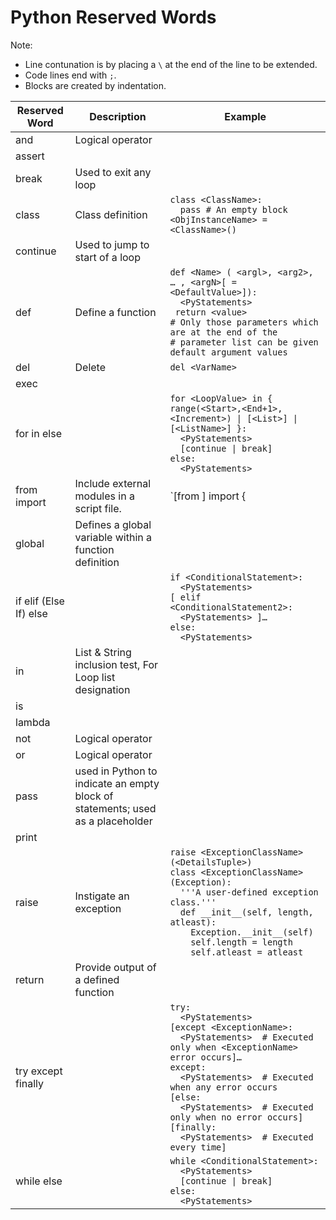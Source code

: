 # Python Reserved Words

Note:  

* Line contunation is by placing a `\` at the end of the line to be extended.
* Code lines end with `;`.
* Blocks are created by indentation.

| Reserved Word | Description | Example |  
| --- | --- | --- |  
| and|Logical operator|  |  
| assert|  |  |  
| break|Used to exit any loop|  |  
| class|Class definition| `class <ClassName>:` <BR> `  pass # An empty block` <BR> `<ObjInstanceName> = <ClassName>()`|  
| continue|Used to jump to start of a loop|  |  
| def |Define a function| `def <Name> ( <argl>, <arg2>, … , <argN>[ = <DefaultValue>]):` <BR> `  <PyStatements>` <BR> `  return <value> ` <BR> `# Only those parameters which are at the end of the` <BR> `# parameter list can be given default argument values`|  
| del|Delete|`del <VarName>`|  
| exec|  |  |  
| for in else|  |`for <LoopValue> in { range(<Start>,<End+1>,<Increment>) \| [<List>] \| [<ListName>] }:` <BR> `  <PyStatements>` <BR> `  [continue \| break]` <BR> `else:` <BR> `  <PyStatements>`|  
| from import|Include external modules in a script file.|`[from <ModuleName> ] import { <ComponentName> | * } [ as <VarName> ]`|  
| global|Defines a global variable within a function definition|  |  
| if elif  (Else If) else||`if <ConditionalStatement>:` <BR> `  <PyStatements>` <BR> `[ elif <ConditionalStatement2>:` <BR> `  <PyStatements> ]…` <BR> `else:` <BR> `  <PyStatements>`|  
| in|List & String inclusion test, For Loop list designation|  |  
| is|  |  |  
| lambda|  |  |  
| not|Logical operator|  |  
| or|Logical operator|  |  
| pass|used in Python to indicate an empty block of statements; used as a placeholder|  |  
| print |  |  |  
| raise|Instigate an exception|`raise <ExceptionClassName>(<DetailsTuple>)` <BR> `class <ExceptionClassName>(Exception):` <BR> `  '''A user-defined exception class.'''` <BR> `  def __init__(self, length, atleast):` <BR> `    Exception.__init__(self)` <BR> `    self.length = length` <BR> `    self.atleast = atleast`|  
| return|Provide output of a defined function|  |  
| try except finally||`try:` <BR> `  <PyStatements>` <BR> `[except <ExceptionName>:` <BR> `  <PyStatements>  # Executed only when <ExceptionName> error occurs]…` <BR> `except:` <BR> `  <PyStatements>  # Executed when any error occurs` <BR> `[else:` <BR> `  <PyStatements>  # Executed only when no error occurs]` <BR> `[finally:` <BR> `  <PyStatements>  # Executed every time]`|  
| while else||`while <ConditionalStatement>:` <BR> `  <PyStatements>` <BR> `  [continue \| break]` <BR> `else:` <BR> `  <PyStatements>`|  

